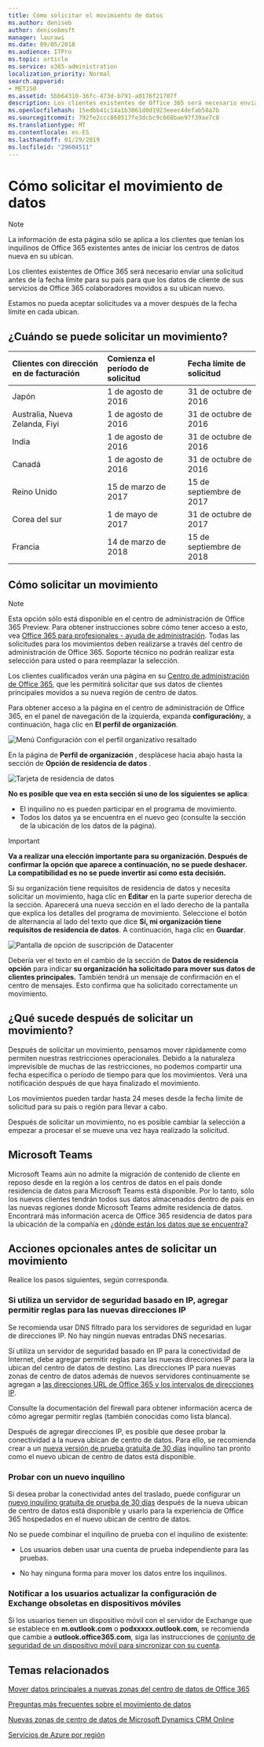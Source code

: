 ```yaml
---
title: Cómo solicitar el movimiento de datos
ms.author: deniseb
author: denisebmsft
manager: laurawi
ms.date: 09/05/2018
ms.audience: ITPro
ms.topic: article
ms.service: o365-administration
localization_priority: Normal
search.appverid:
- MET150
ms.assetid: 5bb64310-36fc-473d-b791-a0176f21707f
description: Los clientes existentes de Office 365 será necesario enviar una solicitud antes de la fecha límite para su país para que los datos de cliente de sus servicios de Office 365 colaboradores movidos a su ubican nuevo.
ms.openlocfilehash: 15edbb41c14a1b3061d0d1923eeec4defab58a7b
ms.sourcegitcommit: 792fe2ccc860517fe3dcbc9c668bae97f39ae7c8
ms.translationtype: MT
ms.contentlocale: es-ES
ms.lasthandoff: 01/29/2019
ms.locfileid: "29604511"
---
```

# <a name="how-to-request-your-data-move"></a>Cómo solicitar el movimiento de datos

> [!NOTE]
> La información de esta página sólo se aplica a los clientes que tenían los inquilinos de Office 365 existentes antes de iniciar los centros de datos nueva en su ubican. 
  
Los clientes existentes de Office 365 será necesario enviar una solicitud antes de la fecha límite para su país para que los datos de cliente de sus servicios de Office 365 colaboradores movidos a su ubican nuevo. 
  
Estamos no pueda aceptar solicitudes va a mover después de la fecha límite en cada ubican. 
  
## <a name="when-can-i-request-a-move"></a>¿Cuándo se puede solicitar un movimiento?

|**Clientes con dirección en de facturación**|**Comienza el período de solicitud**|**Fecha límite de solicitud**|
|:-----|:-----|:-----|
|Japón  <br/> |1 de agosto de 2016  <br/> |31 de octubre de 2016  <br/> |
|Australia, Nueva Zelanda, Fiyi  <br/> |1 de agosto de 2016  <br/> |31 de octubre de 2016  <br/> |
|India  <br/> |1 de agosto de 2016  <br/> |31 de octubre de 2016  <br/> |
|Canadá  <br/> |1 de agosto de 2016  <br/> |31 de octubre de 2016  <br/> |
|Reino Unido  <br/> |15 de marzo de 2017  <br/> |15 de septiembre de 2017  <br/> |
|Corea del sur  <br/> |1 de mayo de 2017  <br/> |31 de octubre de 2017  <br/> |
|Francia  <br/> |14 de marzo de 2018  <br/> |15 de septiembre de 2018  <br/> |
   
## <a name="how-to-request-a-move"></a>Cómo solicitar un movimiento

> [!NOTE]
> Esta opción sólo está disponible en el centro de administración de Office 365 Preview. Para obtener instrucciones sobre cómo tener acceso a esto, vea [Office 365 para profesionales - ayuda de administración](https://aka.ms/365admin). Todas las solicitudes para los movimientos deben realizarse a través del centro de administración de Office 365. Soporte técnico no podrán realizar esta selección para usted o para reemplazar la selección. 
  
Los clientes cualificados verán una página en su [Centro de administración de Office 365](https://aka.ms/365admin), que les permitirá solicitar que sus datos de clientes principales movidos a su nueva región de centro de datos.  
  
Para obtener acceso a la página en el centro de administración de Office 365, en el panel de navegación de la izquierda, expanda **configuración**y, a continuación, haga clic en **El perfil de organización**.
  
![Menú Configuración con el perfil organizativo resaltado](media/22799fac-32b4-4f79-ae60-3f6ffb7cfbd7.png)
  
En la página de **Perfil de organización** , desplácese hacia abajo hasta la sección de **Opción de residencia de datos** . 
  
![Tarjeta de residencia de datos](media/fdb02cd0-825d-4d9e-bb35-6f806282884f.png)
  
**No es posible que vea en esta sección si uno de los siguientes se aplica**:
- El inquilino no es pueden participar en el programa de movimiento. 
- Todos los datos ya se encuentra en el nuevo geo (consulte la sección de la ubicación de los datos de la página). 
  
> [!IMPORTANT]
> **Va a realizar una elección importante para su organización. Después de confirmar la opción que aparece a continuación, no se puede deshacer. La compatibilidad es no se puede invertir así como esta decisión.**
  
Si su organización tiene requisitos de residencia de datos y necesita solicitar un movimiento, haga clic en **Editar** en la parte superior derecha de la sección. Aparecerá una nueva sección en el lado derecho de la pantalla que explica los detalles del programa de movimiento. Seleccione el botón de alternancia al lado del texto que dice **Sí, mi organización tiene requisitos de residencia de datos**. A continuación, haga clic en **Guardar**.
  
![Pantalla de opción de suscripción de Datacenter](media/f97ab8d2-b0e1-49bf-9d6b-bf75f3081233.png)
  
Debería ver el texto en el cambio de la sección de **Datos de residencia opción** para indicar **su organización ha solicitado para mover sus datos de clientes principales.** También tendrá un mensaje de confirmación en el centro de mensajes. Esto confirma que ha solicitado correctamente un movimiento. 


  
## <a name="what-happens-after-requesting-a-move"></a>¿Qué sucede después de solicitar un movimiento?

Después de solicitar un movimiento, pensamos mover rápidamente como permiten nuestras restricciones operacionales. Debido a la naturaleza imprevisible de muchas de las restricciones, no podemos compartir una fecha específica o período de tiempo para que los movimientos. Verá una notificación después de que haya finalizado el movimiento.
  
Los movimientos pueden tardar hasta 24 meses desde la fecha límite de solicitud para su país o región para llevar a cabo.
  
Después de solicitar un movimiento, no es posible cambiar la selección a empezar a procesar el se mueve una vez haya realizado la solicitud.
  
## <a name="microsoft-teams"></a>Microsoft Teams

Microsoft Teams aún no admite la migración de contenido de cliente en reposo desde en la región a los centros de datos en el país donde residencia de datos para Microsoft Teams está disponible.  Por lo tanto, sólo los nuevos clientes tendrán todos sus datos almacenados dentro de país en las nuevas regiones donde Microsoft Teams admite residencia de datos.  Encontrará más información acerca de Office 365 residencia de datos para la ubicación de la compañía en [¿dónde están los datos que se encuentra?](https://products.office.com/where-is-your-data-located)   

## <a name="optional-actions-before-you-request-a-move"></a>Acciones opcionales antes de solicitar un movimiento

Realice los pasos siguientes, según corresponda.
  
### <a name="if-you-use-an-ip-based-firewall-add-allow-rules-for-the-new-ip-addresses"></a>Si utiliza un servidor de seguridad basado en IP, agregar permitir reglas para las nuevas direcciones IP

Se recomienda usar DNS filtrado para los servidores de seguridad en lugar de direcciones IP. No hay ningún nuevas entradas DNS necesarias.
  
Si utiliza un servidor de seguridad basado en IP para la conectividad de Internet, debe agregar permitir reglas para las nuevas direcciones IP para la ubican del centro de datos de destino. Las direcciones IP para nuevas zonas de centro de datos además de nuevos servidores continuamente se agregan a [las direcciones URL de Office 365 y los intervalos de direcciones IP](https://go.microsoft.com/fwlink/p/?LinkId=229631).
  
Consulte la documentación del firewall para obtener información acerca de cómo agregar permitir reglas (también conocidas como lista blanca).
  
Después de agregar direcciones IP, es posible que desee probar la conectividad a la nueva ubican de centro de datos. Para ello, se recomienda crear a un [nueva versión de prueba gratuita de 30 días](https://go.microsoft.com/fwlink/?LinkId=522463) inquilino tan pronto como el nuevo ubican de centro de datos está disponible. 
  
### <a name="test-using-a-new-tenant"></a>Probar con un nuevo inquilino

Si desea probar la conectividad antes del traslado, puede configurar un [nuevo inquilino gratuita de prueba de 30 días](https://go.microsoft.com/fwlink/?LinkId=522463) después de la nueva ubican de centro de datos está disponible y usarlo para la experiencia de Office 365 hospedados en el nuevo ubican de centro de datos. 
  
No se puede combinar el inquilino de prueba con el inquilino de existente:
  
- Los usuarios deben usar una cuenta de prueba independiente para las pruebas.
    
- No hay ninguna forma para mover los datos entre los inquilinos.
    
### <a name="notify-users-to-update-out-of-date-exchange-settings-on-mobile-devices"></a>Notificar a los usuarios actualizar la configuración de Exchange obsoletas en dispositivos móviles

Si los usuarios tienen un dispositivo móvil con el servidor de Exchange que se establece en **m.outlook.com** o **podxxxxx.outlook.com**, se recomienda que cambie a **outlook.office365.com**, siga las instrucciones de [conjunto de seguridad de un dispositivo móvil para sincronizar con su cuenta](https://support.office.com/article/c9139caf-01ab-41a0-827c-3c06ee569ed3).

## <a name="related-topics"></a>Temas relacionados

[Mover datos principales a nuevas zonas del centro de datos de Office 365](moving-data-to-new-datacenter-geos.md)

[Preguntas más frecuentes sobre el movimiento de datos](data-move-faq.md)

[Nuevas zonas de centro de datos de Microsoft Dynamics CRM Online](https://go.microsoft.com/fwlink/p/?Linkid=615924)
  
[Servicios de Azure por región](https://azure.microsoft.com/en-us/regions/)
  

